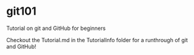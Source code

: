 # git101
Tutorial on git and GitHub for beginners

Checkout the Tutorial.md in the TutorialInfo folder for a runthrough of git and GitHub!
